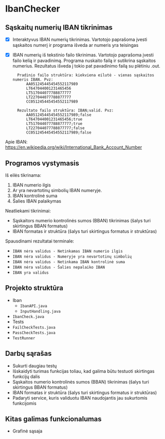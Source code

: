 # IbanChecker
## Sąskaitų numerių IBAN tikrinimas
- [x]  Interaktyvus IBAN numerių tikrinimas. Vartotojo paprašoma įvesti sąskaitos numerį ir programa išveda ar numeris yra teisingas
- [x] IBAN numerių iš tekstinio failo tikrinimas. Vartotojo paprašoma įvesti failo kelią ir pavadinimą. Programa nuskaito failą ir sutikrina sąskaitos numerius. Rezultatus išveda į tokio pat pavadinimo failą su plėtiniu .out. 

        Pradinio failo struktūra: kiekviena eilutė - vienas sąskaitos numeris IBAN. Pvz:
            AA051245445454552117989
            LT647044001231465456
            LT517044077788877777
            LT227044077788877777
            CC051245445454552117989

        Rezultato failo struktūra: IBAN;valid. Pvz:
            AA051245445454552117989;false
            LT647044001231465456;true
            LT517044077788877777;true
            LT227044077788877777;false
            CC051245445454552117989;false
            
Apie IBAN: https://en.wikipedia.org/wiki/International_Bank_Account_Number  

## Programos vystymasis
Iš eilės tikrinama:
1. IBAN numerio ilgis
1. Ar yra nevartotinų simbolių IBAN numeryje.
1. IBAN kontrolinė suma
1. Šalies IBAN palaikymas

Neatliekami tikrinimai:
* Sąskaitors numerio kontrolinės sumos (BBAN) tikrinimas (šalys turi skirtingus BBAN formatus)
* IBAN formatas ir struktūra (šalys turi skirtingus formatus ir struktūras)

Spausdinami rezultatai terminale:
* `IBAN nėra validus - Netinkamas IBAN numerio ilgis`
* `IBAN nėra validus - Numeryje yra nevartotinų simbolių`
* `IBAN nėra validus - Netinkama IBAN kontrolinė suma`
* `IBAN nėra validus - Šalies nepalaiko IBAN`
* `IBAN yra validus`

## Projekto struktūra
* Iban
  * `IbanAPI.java`
  * `InputHandling.java`
* `IbanCheck.java`
* Tests
 * `FailCheckTests.java`
 * `PassCheckTests.java`
 * `TestRunner`

## Darbų sąrašas
* Sukurti daugiau testų
* Išskaidyti turimas funkcijas toliau, kad galima būtu testuoti skirtingas funkcijų dalis
* Sąskaitos numerio kontrolinės sumos (BBAN) tikrinimas (šalys turi skirtingus BBAN formatus)
* IBAN formatas ir struktūra (šalys turi skirtingus formatus ir struktūras)
* Padaryti service, kuris validuotu IBAN naudojantis jau sukurtomis funkcijomis

## Kitas galimas funkcionalumas
* Grafinė sąsaja
